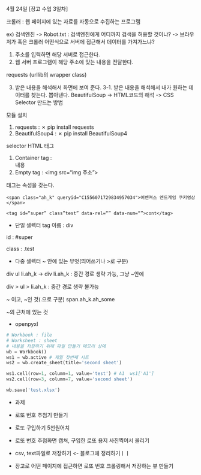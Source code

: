 4월 24일 [장고 수업 3일차]

크롤러 : 웹 페이지에 있는 자료를 자동으로 수집하는 프로그램

ex) 검색엔진
-> Robot.txt : 검색엔진에게 어디까지 검색을 허용할 것이냐?
-> 브라우저가 혹은 크롤러 어떤식으로 서버에 접근해서 데이터를 가져가느냐?
1. 주소를 입력하면 해당 서버로 접근한다.
2. 웹 서버 프로그램이 해당 주소에 맞는 내용을 전달한다.

requests (urllib의 wrapper class)

3. 받은 내용을 해석해서 화면에 보여 준다. 
  3-1. 받은 내용을 해석해서 내가 원하는 데이터를 찾는다. 뽑아낸다.
BeautifulSoup
-> HTML코드의 해석
-> CSS Selector 만드는 방법

모듈 설치
1. requests : ✗ pip install requests
2. BeautifulSoup4  : ✗ pip install BeautifulSoup4

selector
HTML 태그
1. Container tag : <div td=“sad”>내용</div>
2. Empty tag : <img src=“img 주소”>

태그는 속성을 갖는다.
```shell
<span class="ah_k" queryid="C1556071729834957034">어벤져스 엔드게임 쿠키영상</span>
```

```shell
<tag id=“super” class”test” data-rel=“” data-num=“”>cont</tag>
```
* 단일 셀렉터
tag 이름 : div

id : #super

class : .test

* 다중 셀렉터
~ 안에 있는 무엇(띄어쓰기나 >로 구분)

div ul li.ah_k -> div li.ah_k : 중간 경로 생략 가능, 그냥 ~안에

div > ul > li.ah_k : 중간 경로 생략 불가능

~ 이고, ~인 것(.으로 구분)
span.ah_k.ah_some


~의 근처에 있는 것

* openpyxl
```python
# Workbook : file
# Worksheet : sheet
# 내용을 저장하기 위해 파일 만들기 메모리 상에
wb = Workbook()
ws1 = wb.active # 제일 첫번째 시트
ws2 = wb.create_sheet(title='second sheet')

ws1.cell(row=1, column=1, value='test') # A1  ws1['A1']
ws2.cell(row=3, column=7, value='second sheet')

wb.save('test.xlsx')
```

* 과제
- 로또 번호 추첨기 만들기
- 로또 구입하기 5천원어치
- 로또 번호 추첨화면 캡쳐, 구입한 로또 용지 사진찍어서 올리기

- csv, text파일로 저장하기 <- 블로그에 정리하기ㅣㅣ
- 장고로 어떤 페이지에 접근하면 로또 번호 크롤링해서 저장하는 뷰 만들기
